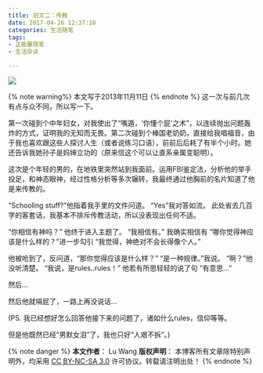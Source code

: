 ```yaml
---
title: 旧文二：传教
date: 2017-04-26 12:37:18
categories: 生活随笔
tags:
- 正能量随笔
- 生活杂谈

---
```

<img src="/images/b3.jpg" class="img-1f" />

{% note warning%}
本文写于2013年11月11日
{% endnote %}
这一次与前几次有点与众不同，所以写一下。
<!-- more -->
第一次碰到个中年妇女，对我使出了“嘴遁，‘你懂个屁’之术”，以连续抛出问题轰炸的方式，证明我的无知而无畏。第二次碰到个棒国老奶奶，直接给我唱福音，由于我也喜欢跟这些人探讨人生（或者说练习口语），前前后后耗了有半个小时。她还告诉我她孙子是妈婶立功的（原来信这个可以让直系亲属变聪明）。

这次是个年轻的男的，在地铁里突然站到我面前。运用FBI鉴定法，分析他的举手投足，和神态眼神，经过性格分析等多次辗转，我最终通过他胸前的名片知道了他是来传教的。

“Schooling stuff?”他指着我手里的文件问道。
“Yes”我对答如流。
此处省去几百字的客套话，我基本不排斥传教活动，所以没表现出任何不适。

“你相信有神吗？” 他终于进入主题了。
“我相信有。” 我确实相信有
“哪你觉得神应该是什么样的？”进一步勾引
“我觉得，神绝对不会长得像个人。”

他被呛到了，反问道，“那你觉得应该是什么样？”
“是一种规律。”我说。
“啊？”他没听清楚。
“我说，是rules..rules！”
他若有所思轻轻的说了句 “有意思...”

然后...

然后他就嗝屁了，一路上再没说话...

(PS. 我已经想好怎么回答他接下来的问题了，诸如什么rules，信仰等等。

但是他既然已经“男默女泪”了，我也只好“人艰不拆”。)

{% note danger %} 
**本文作者**： Lu Wang
**版权声明**： 本博客所有文章除特别声明外，均采用 [CC BY-NC-SA 3.0](https://creativecommons.org/licenses/by-nc-sa/3.0/cn/) 许可协议。转载请注明出处！
{% endnote %}